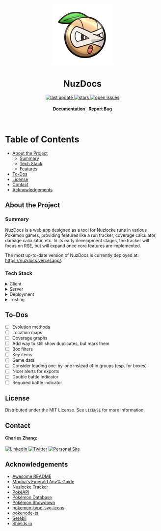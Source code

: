 <div align="center">

<!-- Title -->

<img src="public/assets/images/nuzleaf.webp" alt="logo" width="200" height="auto" />
<h1>NuzDocs</h1>

<!-- Badges -->

<p>
    <a href="">
        <img src="https://img.shields.io/github/last-commit/czhangy/nuzlocke-db" alt="last update" />
    </a>
    <a href="https://github.com/czhangy/nuzlocke-db/stargazers">
        <img src="https://img.shields.io/github/stars/czhangy/nuzlocke-db" alt="stars" />
    </a>
    <a href="https://github.com/czhangy/nuzlocke-db/issues/">
        <img src="https://img.shields.io/github/issues/czhangy/nuzlocke-db" alt="open issues" />
</p>
<h4>
    <a href="https://github.com/czhangy/nuzlocke-db">Documentation</a>
    <span> · </span>
    <a href="https://github.com/czhangy/nuzlocke-db/issues">Report Bug</a>
</h4>

</div>

<br />

<!-- Table of Contents -->

# Table of Contents

-   [About the Project](#about-the-project)
    -   [Summary](#summary)
    -   [Tech Stack](#tech-stack)
    -   [Features](#features)
-   [To-Dos](#to-do)
-   [License](#license)
-   [Contact](#contact)
-   [Acknowledgements](#acknowledgements)

<!-- About the Project -->

## About the Project

<!-- Summary -->

### Summary

NuzDocs is a web app designed as a tool for Nuzlocke runs in various Pokémon games, providing features like a run tracker, coverage calculator, damage calculator, etc. In its early development stages, the tracker will focus on RSE, but will expand once core features are implemented.

The most up-to-date version of NuzDocs is currently deployed at: https://nuzdocs.vercel.app/.

<!-- Tech Stack -->

### Tech Stack

<!-- Shields.io Badges: https://github.com/Ileriayo/markdown-badges -->

<details>
    <summary>Client</summary>
    <br />
    <a href="https://www.typescriptlang.org/">
        <img src="https://img.shields.io/badge/typescript-%23007ACC.svg?style=for-the-badge&logo=typescript&logoColor=white" alt="TypeScript" />
    </a>
    <a href="https://nextjs.org/">
        <img src="https://img.shields.io/badge/Next-black?style=for-the-badge&logo=next.js&logoColor=white" alt="NextJS" />
    </a>
    <a href="https://reactjs.org/">
        <img src="https://img.shields.io/badge/react-%2320232a.svg?style=for-the-badge&logo=react&logoColor=%2361DAFB" alt="ReactJS" />
    </a>
    <a href="https://sass-lang.com/">
        <img src="https://img.shields.io/badge/SASS-hotpink.svg?style=for-the-badge&logo=SASS&logoColor=white" alt="SASS" />
    </a>
</details>

<details>
    <summary>Server</summary>
    <br />
    <a href="https://www.typescriptlang.org/">
        <img src="https://img.shields.io/badge/typescript-%23007ACC.svg?style=for-the-badge&logo=typescript&logoColor=white" alt="TypeScript" />
    </a>
    <a href="https://nextjs.org/">
        <img src="https://img.shields.io/badge/Next-black?style=for-the-badge&logo=next.js&logoColor=white" alt="NextJS" />
    </a>
</details>
    
<details>
    <summary>Deployment</summary>
    <br />
    <a href="https://www.vercel.com/">
        <img src="https://img.shields.io/badge/-vercel-black?logo=vercel&logoColor=white&style=for-the-badge" alt="Vercel" />
    </a>
</details>

<details>
    <summary>Testing</summary>
    <br />
    <a href="https://jestjs.io/">
        <img src="https://img.shields.io/badge/-jest-%23C21325?style=for-the-badge&logo=jest&logoColor=white" alt="Jest" />
    </a>
    <a href="https://testing-library.com/">
        <img src="https://img.shields.io/badge/-TestingLibrary-%23E33332?style=for-the-badge&logo=testing-library&logoColor=white" alt="Testing Library" />
    </a>
</details>

<!-- To-Do -->

## To-Dos

-   [ ] Evolution methods
-   [ ] Location maps
-   [ ] Coverage graphs
-   [ ] Add way to still show duplicates, but mark them
-   [ ] Box filters
-   [ ] Key items
-   [ ] Game data
-   [ ] Consider loading one-by-one instead of in groups (esp. for boxes)
-   [ ] Nicer alerts for exports
-   [ ] Double battle indicator
-   [ ] Required battle indicator

## License

Distributed under the MIT License. See `LICENSE` for more information.

<!-- Contact -->

## Contact

#### Charles Zhang:

<a href="https://www.linkedin.com/in/charles-zhang-14746519b/">
    <img src="https://img.shields.io/badge/LinkedIn-0077B5?style=for-the-badge&logo=linkedin&logoColor=white" alt="LinkedIn" />
</a>
<a href="https://twitter.com/czhangy_">
    <img src="https://img.shields.io/badge/Twitter-1DA1F2?style=for-the-badge&logo=twitter&logoColor=white" alt="Twitter" />
</a>
<a href="https://czhangy.io">
    <img src="https://img.shields.io/badge/-personal%20site-darkgrey?logo=code-review&logoColor=white&style=for-the-badge" alt="Personal Site" />
</a>

<!-- Acknowledgments -->

## Acknowledgements

-   [Awesome README](https://github.com/matiassingers/awesome-readme)
-   [Mooba's Emerald Any% Guide](https://docs.google.com/spreadsheets/d/1YBll3FbJfaIMJ2CtV72kXfYTlF0qRDxuWHHKhUJ76Uo/)
-   [Nuzlocke Tracker](https://nuzlocke.app/)
-   [PokéAPI](https://pokeapi.co/)
-   [Pokémon Database](https://pokemondb.net/)
-   [Pokémon Showdown](https://play.pokemonshowdown.com/)
-   [pokemon-type-svg-icons](https://github.com/duiker101/pokemon-type-svg-icons)
-   [pokenode-ts](https://github.com/Gabb-c/pokenode-ts)
-   [Serebii](https://www.serebii.net/)
-   [Shields.io](https://shields.io/)
